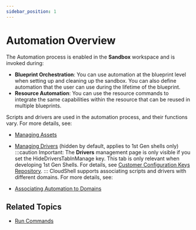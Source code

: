 ```yaml
---
sidebar_position: 1
---
```


# Automation Overview

The Automation process is enabled in the **Sandbox** workspace and is invoked during:

- **Blueprint Orchestration**: You can use automation at the blueprint level when setting up and cleaning up the sandbox. You can also define automation that the user can use during the lifetime of the blueprint.
- **Resource Automation**: You can use the resource commands to integrate the same capabilities within the resource that can be reused in multiple blueprints.

Scripts and drivers are used in the automation process, and their functions vary. For more details, see:

- [Managing Assets](../../../admin/cloudshell-manage-dashboard/managing-automation/managing-assets.md)
- [Managing Drivers](../../../admin/cloudshell-manage-dashboard/managing-automation/managing-drivers.md) (hidden by default, applies to 1st Gen shells only)
:::caution Important:
The **Drivers** management page is only visible if you set the HideDriversTabInManage key. This tab is only relevant when developing 1st Gen Shells. For details, see [Customer Configuration Keys Repository](../../../admin/setting-up-cloudshell/cloudshell-configuration-options/customer-configuration-keys-repository.md).
:::
CloudShell supports associating scripts and drivers with different domains. For more details, see:

- [Associating Automation to Domains](../../../admin/cloudshell-manage-dashboard/managing-automation/associating-automation-to-domains.md)

## Related Topics

- [Run Commands](../../../portal/sandboxes/sandbox-workspace/run-commands.md)
